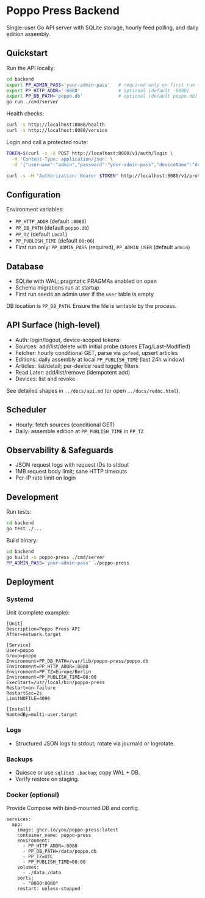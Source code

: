 # Poppo Press Backend

Single-user Go API server with SQLite storage, hourly feed polling, and daily edition assembly.

## Quickstart

Run the API locally:

```bash
cd backend
export PP_ADMIN_PASS='your-admin-pass'   # required only on first run to seed admin
export PP_HTTP_ADDR=':8080'              # optional (default :8080)
export PP_DB_PATH='poppo.db'             # optional (default poppo.db)
go run ./cmd/server
```

Health checks:

```bash
curl -s http://localhost:8080/health
curl -s http://localhost:8080/version
```

Login and call a protected route:

```bash
TOKEN=$(curl -s -X POST http://localhost:8080/v1/auth/login \
  -H 'Content-Type: application/json' \
  -d '{"username":"admin","password":"your-admin-pass","deviceName":"dev"}' | jq -r .token)

curl -s -H "Authorization: Bearer $TOKEN" http://localhost:8080/v1/protected/ping
```

## Configuration

Environment variables:

- `PP_HTTP_ADDR` (default `:8080`)
- `PP_DB_PATH`   (default `poppo.db`)
- `PP_TZ`        (default `Local`)
- `PP_PUBLISH_TIME` (default `08:00`)
- First run only: `PP_ADMIN_PASS` (required), `PP_ADMIN_USER` (default `admin`)

## Database

- SQLite with WAL; pragmatic PRAGMAs enabled on open
- Schema migrations run at startup
- First run seeds an admin user if the `user` table is empty

DB location is `PP_DB_PATH`. Ensure the file is writable by the process.

## API Surface (high-level)

- Auth: login/logout, device-scoped tokens
- Sources: add/list/delete with initial probe (stores ETag/Last-Modified)
- Fetcher: hourly conditional GET, parse via `gofeed`, upsert articles
- Editions: daily assembly at local `PP_PUBLISH_TIME` (last 24h window)
- Articles: list/detail; per-device read toggle; filters
- Read Later: add/list/remove (idempotent add)
- Devices: list and revoke

See detailed shapes in `../docs/api.md` (or open `../docs/redoc.html`).

## Scheduler

- Hourly: fetch sources (conditional GET)
- Daily: assemble edition at `PP_PUBLISH_TIME` in `PP_TZ`

## Observability & Safeguards

- JSON request logs with request IDs to stdout
- 1MB request body limit; sane HTTP timeouts
- Per-IP rate limit on login

## Development

Run tests:

```bash
cd backend
go test ./...
```

Build binary:

```bash
cd backend
go build -o poppo-press ./cmd/server
PP_ADMIN_PASS='your-admin-pass' ./poppo-press
```

## Deployment

### Systemd

Unit (complete example):

```
[Unit]
Description=Poppo Press API
After=network.target

[Service]
User=poppo
Group=poppo
Environment=PP_DB_PATH=/var/lib/poppo-press/poppo.db
Environment=PP_HTTP_ADDR=:8080
Environment=PP_TZ=Europe/Berlin
Environment=PP_PUBLISH_TIME=08:00
ExecStart=/usr/local/bin/poppo-press
Restart=on-failure
RestartSec=2s
LimitNOFILE=4096

[Install]
WantedBy=multi-user.target
```

### Logs

- Structured JSON logs to stdout; rotate via journald or logrotate.

### Backups

- Quiesce or use `sqlite3 .backup`; copy WAL + DB.
- Verify restore on staging.

### Docker (optional)

Provide Compose with bind-mounted DB and config.

```
services:
  app:
    image: ghcr.io/you/poppo-press:latest
    container_name: poppo-press
    environment:
      - PP_HTTP_ADDR=:8080
      - PP_DB_PATH=/data/poppo.db
      - PP_TZ=UTC
      - PP_PUBLISH_TIME=08:00
    volumes:
      - ./data:/data
    ports:
      - "8080:8080"
    restart: unless-stopped
```
